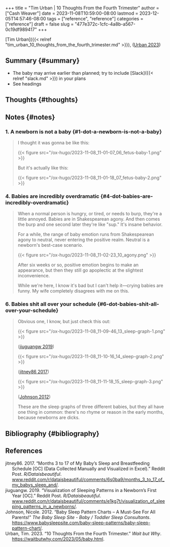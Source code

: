 +++
title = "Tim Urban | 10 Thoughts From the Fourth Trimester"
author = ["Cash Weaver"]
date = 2023-11-08T10:59:00-08:00
lastmod = 2023-12-05T14:57:46-08:00
tags = ["reference", "reference"]
categories = ["reference"]
draft = false
slug = "477e372c-1cfc-4a8b-a567-0c19df989417"
+++

[Tim Urban]({{< relref "tim_urban_10_thoughts_from_the_fourth_trimester.md" >}}), (<a href="#citeproc_bib_item_4">Urban 2023</a>)


## Summary {#summary}

-   The baby may arrive earlier than planned; try to include [Slack]({{< relref "slack.md" >}}) in your plans
-   See headings


## Thoughts {#thoughts}


## Notes {#notes}


### 1. A newborn is not a baby {#1-dot-a-newborn-is-not-a-baby}

> I thought it was gonna be like this:
>
> {{< figure src="/ox-hugo/2023-11-08_11-01-07_06_fetus-baby-1.png" >}}
>
> But it's actually like this:
>
> {{< figure src="/ox-hugo/2023-11-08_11-01-18_07_fetus-baby-2.png" >}}


### 4. Babies are incredibly overdramatic {#4-dot-babies-are-incredibly-overdramatic}

> When a normal person is hungry, or tired, or needs to burp, they're a little annoyed. Babies are in Shakespearean agony. And then comes the burp and one second later they're like "sup." It's insane behavior.
>
> For a while, the range of baby emotion runs from Shakespearean agony to neutral, never entering the positive realm. Neutral is a newborn's best-case scenario.
>
> {{< figure src="/ox-hugo/2023-11-08_11-02-23_10_agony.png" >}}
>
> After six weeks or so, positive emotion begins to make an appearance, but then they still go apoplectic at the slightest inconvenience.
>
> While we're here, I know it's bad but I can't help it—crying babies are funny. My wife completely disagrees with me on this.


### 6. Babies shit all over your schedule {#6-dot-babies-shit-all-over-your-schedule}

> Obvious one, I know, but just check this out:
>
> <div class="quote2">
>
> {{< figure src="/ox-hugo/2023-11-08_11-09-46_13_sleep-graph-1.png" >}}
>
> (<a href="#citeproc_bib_item_2">jiuguangw 2019</a>)
>
> </div>
>
> <div class="quote2">
>
> {{< figure src="/ox-hugo/2023-11-08_11-10-16_14_sleep-graph-2.png" >}}
>
> (<a href="#citeproc_bib_item_1">jitney86 2017</a>)
>
> </div>
>
> <div class="quote2">
>
> {{< figure src="/ox-hugo/2023-11-08_11-11-18_15_sleep-graph-3.png" >}}
>
> (<a href="#citeproc_bib_item_3">Johnson 2012</a>)
>
> </div>
>
> These are the sleep graphs of three different babies, but they all have one thing in common: there's no rhyme or reason in the early months, because newborns are dicks.


## Bibliography {#bibliography}

## References

<style>.csl-entry{text-indent: -1.5em; margin-left: 1.5em;}</style><div class="csl-bib-body">
  <div class="csl-entry"><a id="citeproc_bib_item_1"></a>jitney86. 2017. “Months 3 to 17 of My Baby’s Sleep and Breastfeeding Schedule [OC] (Data Collected Manually and Visualized in Excel).” Reddit Post. <i>R/Dataisbeautiful</i>. <a href="www.reddit.com/r/dataisbeautiful/comments/6s0ba9/months_3_to_17_of_my_babys_sleep_and/">www.reddit.com/r/dataisbeautiful/comments/6s0ba9/months_3_to_17_of_my_babys_sleep_and/</a>.</div>
  <div class="csl-entry"><a id="citeproc_bib_item_2"></a>jiuguangw. 2019. “Visualization of Sleeping Patterns in a Newborn’s First Year [OC].” Reddit Post. <i>R/Dataisbeautiful</i>. <a href="www.reddit.com/r/dataisbeautiful/comments/e1kg7t/visualization_of_sleeping_patterns_in_a_newborns/">www.reddit.com/r/dataisbeautiful/comments/e1kg7t/visualization_of_sleeping_patterns_in_a_newborns/</a>.</div>
  <div class="csl-entry"><a id="citeproc_bib_item_3"></a>Johnson, Nicole. 2012. “Baby Sleep Pattern Charts – A Must-See For All Parents!” <i>The Baby Sleep Site - Baby / Toddler Sleep Consultants</i>. <a href="https://www.babysleepsite.com/baby-sleep-patterns/baby-sleep-pattern-chart/">https://www.babysleepsite.com/baby-sleep-patterns/baby-sleep-pattern-chart/</a>.</div>
  <div class="csl-entry"><a id="citeproc_bib_item_4"></a>Urban, Tim. 2023. “10 Thoughts From the Fourth Trimester.” <i>Wait but Why</i>. <a href="https://waitbutwhy.com/2023/05/baby.html">https://waitbutwhy.com/2023/05/baby.html</a>.</div>
</div>

